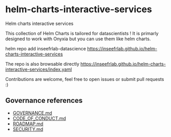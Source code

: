 #  helm-charts-interactive-services

Helm charts interactive services 

This collection of Helm Charts is tailored for datascientists ! It is primarly designed to work with Onyxia but you can use them like  helm charts.

helm repo add inseefrlab-datascience https://inseefrlab.github.io/helm-charts-interactive-services

The repo is also browsable directly https://inseefrlab.github.io/helm-charts-interactive-services/index.yaml

Contributions are welcome, feel free to open issues or submit pull requests :)

## Governance references

- [GOVERNANCE.md](https://github.com/InseeFrLab/onyxia/blob/main/GOVERNANCE.md)
- [CODE_OF_CONDUCT.md](https://github.com/InseeFrLab/onyxia/blob/main/CODE_OF_CONDUCT.md)
- [ROADMAP.md](https://github.com/InseeFrLab/onyxia/blob/main/ROADMAP.md)
- [SECURITY.md](https://github.com/InseeFrLab/onyxia/blob/main/SECURITY.md)